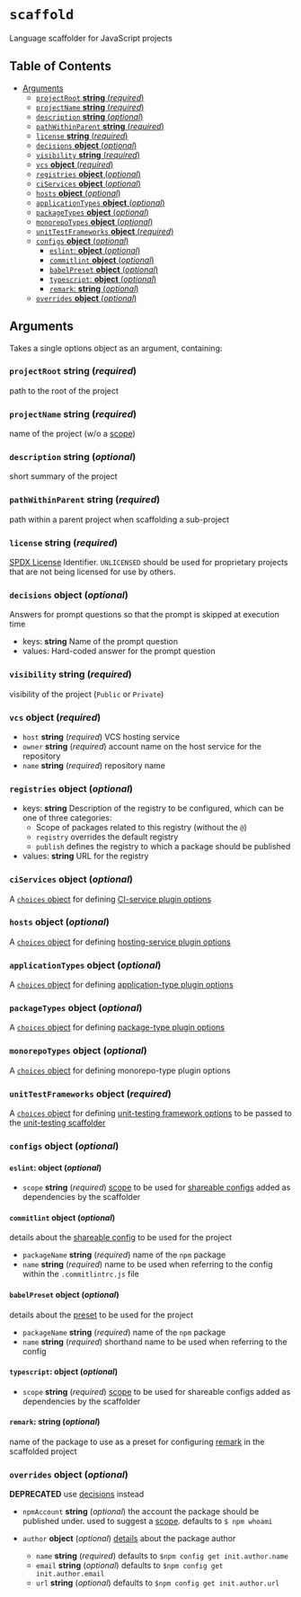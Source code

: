 # `scaffold`

Language scaffolder for JavaScript projects

## Table of Contents

* [Arguments](#arguments)
  * [`projectRoot` __string__ (_required_)](#projectroot-string-required)
  * [`projectName` __string__ (_required_)](#projectname-string-required)
  * [`description` __string__ (_optional_)](#description-string-optional)
  * [`pathWithinParent` __string__ (_required_)](#pathwithinparent-string-required)
  * [`license` __string__ (_required_)](#license-string-required)
  * [`decisions` __object__ (_optional_)](#decisions-object-optional)
  * [`visibility` __string__ (_required_)](#visibility-string-required)
  * [`vcs` __object__ (_required_)](#vcs-object-required)
  * [`registries` __object__ (_optional_)](#registries-object-optional)
  * [`ciServices` __object__ (_optional_)](#ciservices-object-optional)
  * [`hosts` __object__ (_optional_)](#hosts-object-optional)
  * [`applicationTypes` __object__ (_optional_)](#applicationtypes-object-optional)
  * [`packageTypes` __object__ (_optional_)](#packagetypes-object-optional)
  * [`monorepoTypes` __object__ (_optional_)](#monorepotypes-object-optional)
  * [`unitTestFrameworks` __object__ (_required_)](#unittestframeworks-object-required)
  * [`configs` __object__ (_optional_)](#configs-object-optional)
    * [`eslint`: __object__ (_optional_)](#eslint-object-optional)
    * [`commitlint` __object__ (_optional_)](#commitlint-object-optional)
    * [`babelPreset` __object__ (_optional_)](#babelpreset-object-optional)
    * [`typescript`: __object__ (_optional_)](#typescript-object-optional)
    * [`remark`: __string__ (_optional_)](#remark-string-optional)
  * [`overrides` __object__ (_optional_)](#overrides-object-optional)

## Arguments

Takes a single options object as an argument, containing:

### `projectRoot` __string__ (_required_)

path to the root of the project

### `projectName` __string__ (_required_)

name of the project (w/o a [scope](https://docs.npmjs.com/misc/scope))

### `description` __string__ (_optional_)

short summary of the project

### `pathWithinParent` __string__ (_required_)

path within a parent project when scaffolding a sub-project

### `license` __string__ (_required_)

[SPDX License](https://spdx.org/licenses/) Identifier.
`UNLICENSED` should be used for proprietary projects that are not being
licensed for use by others.

### `decisions` __object__ (_optional_)

Answers for prompt questions so that the prompt is skipped at execution time

* keys: __string__ Name of the prompt question
* values: Hard-coded answer for the prompt question

### `visibility` __string__ (_required_)

visibility of the project (`Public` or `Private`)

### `vcs` __object__ (_required_)

* `host` __string__ (_required_)
  VCS hosting service
* `owner` __string__ (_required_)
  account name on the host service for the repository
* `name` __string__ (_required_)
  repository name

### `registries` __object__ (_optional_)

* keys: __string__ Description of the registry to be configured, which can be
  one of three categories:
  * Scope of packages related to this registry (without the `@`)
  * `registry` overrides the default registry
  * `publish` defines the registry to which a package should be published
* values: __string__ URL for the registry

### `ciServices` __object__ (_optional_)

A [`choices` object](https://github.com/form8ion/javascript-core#choices-object-required)
for defining [CI-service plugin options](https://github.com/form8ion/awesome#continuous-integration-services)

### `hosts` __object__ (_optional_)

A [`choices` object](https://github.com/form8ion/javascript-core#choices-object-required)
for defining [hosting-service plugin options](https://github.com/form8ion/awesome#hosts)

### `applicationTypes` __object__ (_optional_)

A [`choices` object](https://github.com/form8ion/javascript-core#choices-object-required)
for defining [application-type plugin options](https://github.com/form8ion/awesome#application-types)

### `packageTypes` __object__ (_optional_)

A [`choices` object](https://github.com/form8ion/javascript-core#choices-object-required)
for defining [package-type plugin options](https://github.com/form8ion/awesome#package-types)

### `monorepoTypes` __object__ (_optional_)

A [`choices` object](https://github.com/form8ion/javascript-core#choices-object-required)
for defining monorepo-type plugin options

### `unitTestFrameworks` __object__ (_required_)

A [`choices` object](https://github.com/form8ion/javascript-core#choices-object-required)
for defining [unit-testing framework options](https://github.com/form8ion/awesome#unit-testing-frameworks)
to be passed to the [unit-testing scaffolder](./scaffold-unit-testing.md)

### `configs` __object__ (_optional_)

#### `eslint`: __object__ (_optional_)

* `scope` __string__ (_required_)
  [scope](https://docs.npmjs.com/misc/scope) to be used for [shareable configs](https://eslint.org/docs/developer-guide/shareable-configs)
  added as dependencies by the scaffolder

#### `commitlint` __object__ (_optional_)

details about the [shareable config](https://marionebl.github.io/commitlint/#/concepts-shareable-config)
to be used for the project

* `packageName` __string__ (_required_)
  name of the `npm` package
* `name` __string__ (_required_)
  name to be used when referring to the config within the `.commitlintrc.js`
  file

#### `babelPreset` __object__ (_optional_)

details about the [preset](https://babeljs.io/docs/plugins/#creating-a-preset)
to be used for the project

* `packageName` __string__ (_required_)
  name of the `npm` package
* `name` __string__ (_required_)
  shorthand name to be used when referring to the config

#### `typescript`: __object__ (_optional_)

* `scope` __string__ (_required_)
  [scope](https://docs.npmjs.com/misc/scope) to be used for shareable configs
  added as dependencies by the scaffolder

#### `remark`: __string__ (_optional_)

name of the package to use as a preset for configuring [remark](https://remark.js.org/)
in the scaffolded project

### `overrides` __object__ (_optional_)

__DEPRECATED__ use [decisions](#decisions-object-optional) instead

* `npmAccount` __string__ (_optional_)
  the account the package should be published under. used to suggest a
  [scope](https://docs.npmjs.com/misc/scope). defaults to `$ npm whoami`
* `author` __object__ (_optional_)
  [details](https://docs.npmjs.com/files/package.json#people-fields-author-contributors)
  about the package author

  * `name` __string__ (_required_) defaults to `$npm config get init.author.name`
  * `email` __string__ (_optional_) defaults to `$npm config get init.author.email`
  * `url` __string__ (_optional_) defaults to `$npm config get init.author.url`
